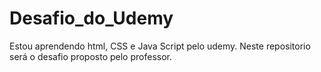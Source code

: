 # Desafio_do_Udemy
Estou aprendendo html, CSS e Java Script pelo udemy. Neste repositorio será o desafio proposto pelo professor.
